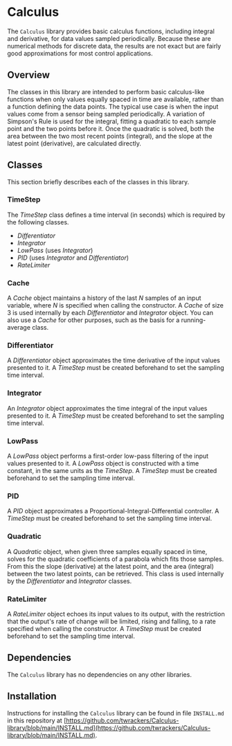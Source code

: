 # Calculus #

The `Calculus` library provides basic calculus functions, including integral and derivative, for data values sampled periodically.  Because these are numerical methods for discrete data, the results are not exact but are fairly good approximations for most control applications.

## Overview ##

The classes in this library are intended to perform basic calculus-like functions when only values equally spaced in time are available, rather than a function defining the data points.  The typical use case is when the input values come from a sensor being sampled periodically.  A variation of Simpson's Rule is used for the integral, fitting a quadratic to each sample point and the two points before it.  Once the quadratic is solved, both the area between the two most recent points (integral), and the slope at the latest point (derivative), are calculated directly.

## Classes ##

This section briefly describes each of the classes in this library.

### TimeStep ###

The *TimeStep* class defines a time interval (in seconds) which is required by the following classes.

- *Differentiator*
- *Integrator*
- *LowPass* (uses *Integrator*)
- *PID* (uses *Integrator* and *Differentiator*)
- *RateLimiter*

### Cache ###

A *Cache* object maintains a history of the last *N* samples of an input variable, where *N* is specified when calling the constructor.  A *Cache* of size 3 is used internally by each *Differentiator* and *Integrator* object.  You can also use a *Cache* for other purposes, such as the basis for a running-average class.

### Differentiator ###

A *Differentiator* object approximates the time derivative of the input values presented to it.  A *TimeStep* must be created beforehand to set the sampling time interval.

### Integrator ###

An *Integrator* object approximates the time integral of the input values presented to it.  A *TimeStep* must be created beforehand to set the sampling time interval.

### LowPass ###

A *LowPass* object performs a first-order low-pass filtering of the input values presented to it.  A *LowPass* object is constructed with a time constant, in the same units as the *TimeStep*.  A *TimeStep* must be created beforehand to set the sampling time interval.

### PID ###

A *PID* object approximates a Proportional-Integral-Differential controller.  A *TimeStep* must be created beforehand to set the sampling time interval.

### Quadratic ###

A *Quadratic* object, when given three samples equally spaced in time, solves for the quadratic coefficients of a parabola which fits those samples.  From this the slope (derivative) at the latest point, and the area (integral) between the two latest points, can be retrieved.  This class is used internally by the *Differentiator* and *Integrator* classes.

### RateLimiter ###

A *RateLimiter* object echoes its input values to its output, with the restriction that the output's rate of change will be limited, rising and falling, to a rate specified when calling the constructor.  A *TimeStep* must be created beforehand to set the sampling time interval.

## Dependencies ##

The `Calculus` library has no dependencies on any other libraries.

## Installation ##

Instructions for installing the `Calculus` library can be found in file `INSTALL.md` in this repository at [https://github.com/twrackers/Calculus-library/blob/main/INSTALL.md](https://github.com/twrackers/Calculus-library/blob/main/INSTALL.md).
